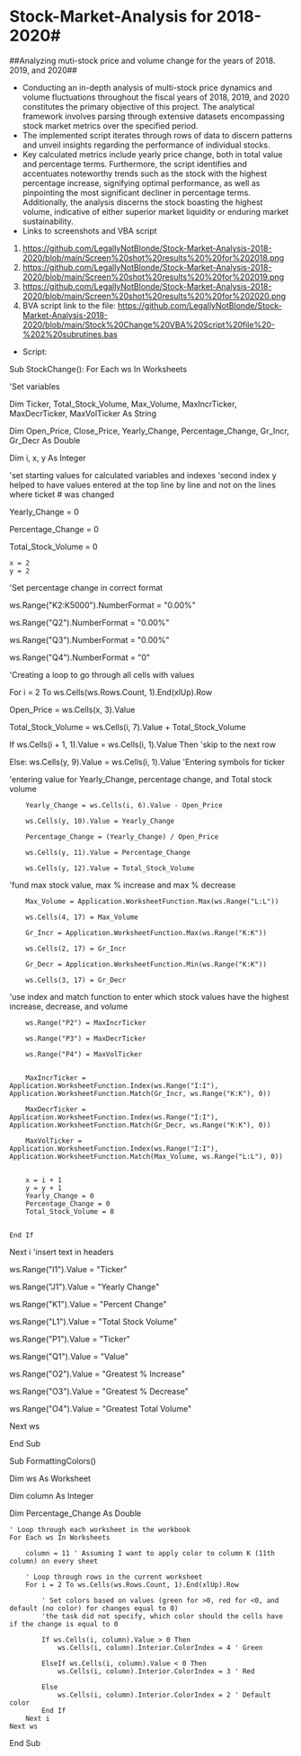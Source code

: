 # Stock-Market-Analysis for 2018-2020#

##Analyzing muti-stock price and volume change for the years of 2018. 2019, and 2020##

* Conducting an in-depth analysis of multi-stock price dynamics and volume fluctuations throughout the fiscal years of 2018, 2019, and 2020 constitutes the primary objective of this project. The analytical framework involves parsing through extensive datasets encompassing stock market metrics over the specified period.
* The implemented script iterates through rows of data to discern patterns and unveil insights regarding the performance of individual stocks.
* Key calculated metrics include yearly price change, both in total value and percentage terms. Furthermore, the script identifies and accentuates noteworthy trends such as the stock with the highest percentage increase, signifying optimal performance, as well as pinpointing the most significant decliner in percentage terms. Additionally, the analysis discerns the stock boasting the highest volume, indicative of either superior market liquidity or enduring market sustainability.
* Links to screenshots and VBA script
  
1. https://github.com/LegallyNotBlonde/Stock-Market-Analysis-2018-2020/blob/main/Screen%20shot%20results%20%20for%202018.png
2. https://github.com/LegallyNotBlonde/Stock-Market-Analysis-2018-2020/blob/main/Screen%20shot%20results%20%20for%202019.png
3. https://github.com/LegallyNotBlonde/Stock-Market-Analysis-2018-2020/blob/main/Screen%20shot%20results%20%20for%202020.png
4.  BVA script link to the file: https://github.com/LegallyNotBlonde/Stock-Market-Analysis-2018-2020/blob/main/Stock%20Change%20VBA%20Script%20file%20-%202%20subrutines.bas



* Script:

Sub StockChange():
For Each ws In Worksheets

'Set variables

Dim Ticker, Total_Stock_Volume, Max_Volume, MaxIncrTicker, MaxDecrTicker, MaxVolTicker As String

Dim Open_Price, Close_Price, Yearly_Change, Percentage_Change, Gr_Incr, Gr_Decr As Double

Dim i, x, y As Integer

'set starting values for calculated variables and indexes
'second index y helped to have values entered at the top line by line and not on the lines where ticket # was changed

Yearly_Change = 0

Percentage_Change = 0

Total_Stock_Volume = 0

    x = 2
    y = 2

'Set percentage change in correct format

ws.Range("K2:K5000").NumberFormat = "0.00%"

ws.Range("Q2").NumberFormat = "0.00%"

ws.Range("Q3").NumberFormat = "0.00%"

ws.Range("Q4").NumberFormat = "0"


'Creating a loop to go through all cells with values


For i = 2 To ws.Cells(ws.Rows.Count, 1).End(xlUp).Row

Open_Price = ws.Cells(x, 3).Value

Total_Stock_Volume = ws.Cells(i, 7).Value + Total_Stock_Volume


If ws.Cells(i + 1, 1).Value = ws.Cells(i, 1).Value Then
    'skip to the next row
    

Else:
    ws.Cells(y, 9).Value = ws.Cells(i, 1).Value
'Entering symbols for ticker

'entering value for Yearly_Change, percentage change, and Total stock volume

        Yearly_Change = ws.Cells(i, 6).Value - Open_Price
        
        ws.Cells(y, 10).Value = Yearly_Change
        
        Percentage_Change = (Yearly_Change) / Open_Price
        
        ws.Cells(y, 11).Value = Percentage_Change
        
        ws.Cells(y, 12).Value = Total_Stock_Volume
        
        
'fund max stock value, max % increase and max % decrease

        Max_Volume = Application.WorksheetFunction.Max(ws.Range("L:L"))
        
        ws.Cells(4, 17) = Max_Volume
        
        Gr_Incr = Application.WorksheetFunction.Max(ws.Range("K:K"))

        ws.Cells(2, 17) = Gr_Incr
      
        Gr_Decr = Application.WorksheetFunction.Min(ws.Range("K:K"))
       
        ws.Cells(3, 17) = Gr_Decr
        
'use index and match function to enter which stock values have the highest increase, decrease, and volume
        
        ws.Range("P2") = MaxIncrTicker
        
        ws.Range("P3") = MaxDecrTicker
       
        ws.Range("P4") = MaxVolTicker
        
        
        MaxIncrTicker = Application.WorksheetFunction.Index(ws.Range("I:I"), Application.WorksheetFunction.Match(Gr_Incr, ws.Range("K:K"), 0))
       
        MaxDecrTicker = Application.WorksheetFunction.Index(ws.Range("I:I"), Application.WorksheetFunction.Match(Gr_Decr, ws.Range("K:K"), 0))
        
        MaxVolTicker = Application.WorksheetFunction.Index(ws.Range("I:I"), Application.WorksheetFunction.Match(Max_Volume, ws.Range("L:L"), 0))
        
        
        x = i + 1
        y = y + 1
        Yearly_Change = 0
        Percentage_Change = 0
        Total_Stock_Volume = 0


    End If

Next i
'insert text in headers

ws.Range("I1").Value = "Ticker"

ws.Range("J1").Value = "Yearly Change"

ws.Range("K1").Value = "Percent Change"

ws.Range("L1").Value = "Total Stock Volume"

ws.Range("P1").Value = "Ticker"

ws.Range("Q1").Value = "Value"

ws.Range("O2").Value = "Greatest % Increase"

ws.Range("O3").Value = "Greatest % Decrease"

ws.Range("O4").Value = "Greatest Total Volume"


Next ws


End Sub


Sub FormattingColors()


Dim ws As Worksheet
    
Dim column As Integer
    
Dim Percentage_Change As Double

    ' Loop through each worksheet in the workbook
    For Each ws In Worksheets
    
        column = 11 ' Assuming I want to apply color to column K (11th column) on every sheet

        ' Loop through rows in the current worksheet
        For i = 2 To ws.Cells(ws.Rows.Count, 1).End(xlUp).Row
        
            ' Set colors based on values (green for >0, red for <0, and default (no color) for changes equal to 0)
            'the task did not specify, which color should the cells have if the change is equal to 0
            
            If ws.Cells(i, column).Value > 0 Then
                ws.Cells(i, column).Interior.ColorIndex = 4 ' Green
                
            ElseIf ws.Cells(i, column).Value < 0 Then
                ws.Cells(i, column).Interior.ColorIndex = 3 ' Red
                
            Else
                ws.Cells(i, column).Interior.ColorIndex = 2 ' Default color
            End If
        Next i
    Next ws
End Sub






